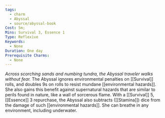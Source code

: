 ```yaml
---
tags:
  - charm
  - Abyssal
  - source/abyssal-book
Cost: 5m; 
Mins: Survival 3, Essence 1
Type: Reflexive
Keywords:
  - None
Duration: One day
Prerequisite Charms:
  - None
---
```

*Across scorching sands and numbing tundra, the Abyssal traveler walks without fear.*
The Abyssal ignores environmental penalties on [[Survival]] rolls, and doubles 9s on rolls to resist mundane [[environmental hazards]]. She also gains this benefit against supernatural hazards that are similar to perils found in nature, like a wall of sorcerous flame.
With a [[Survival]] 5, [[Essence]] 3 repurchase, the Abyssal also subtracts ([[Stamina]]) dice from the damage of such [[environmental hazards]]. She can breathe in any environment, including underwater.